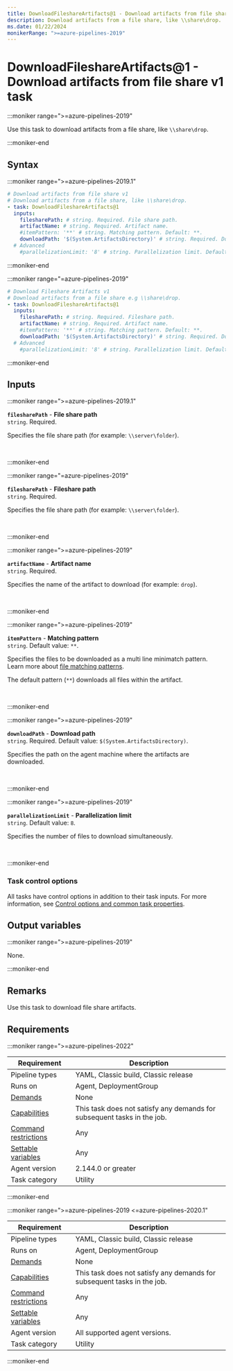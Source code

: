 ```yaml
---
title: DownloadFileshareArtifacts@1 - Download artifacts from file share v1 task
description: Download artifacts from a file share, like \\share\drop.
ms.date: 01/22/2024
monikerRange: ">=azure-pipelines-2019"
---
```


# DownloadFileshareArtifacts@1 - Download artifacts from file share v1 task

<!-- :::description::: -->
:::moniker range=">=azure-pipelines-2019"

<!-- :::editable-content name="description"::: -->
Use this task to download artifacts from a file share, like `\\share\drop`.
<!-- :::editable-content-end::: -->

:::moniker-end
<!-- :::description-end::: -->

<!-- :::syntax::: -->
## Syntax

:::moniker range=">=azure-pipelines-2019.1"

```yaml
# Download artifacts from file share v1
# Download artifacts from a file share, like \\share\drop.
- task: DownloadFileshareArtifacts@1
  inputs:
    filesharePath: # string. Required. File share path. 
    artifactName: # string. Required. Artifact name. 
    #itemPattern: '**' # string. Matching pattern. Default: **.
    downloadPath: '$(System.ArtifactsDirectory)' # string. Required. Download path. Default: $(System.ArtifactsDirectory).
  # Advanced
    #parallelizationLimit: '8' # string. Parallelization limit. Default: 8.
```

:::moniker-end

:::moniker range="=azure-pipelines-2019"

```yaml
# Download Fileshare Artifacts v1
# Download artifacts from a file share e.g \\share\drop.
- task: DownloadFileshareArtifacts@1
  inputs:
    filesharePath: # string. Required. Fileshare path. 
    artifactName: # string. Required. Artifact name. 
    #itemPattern: '**' # string. Matching pattern. Default: **.
    downloadPath: '$(System.ArtifactsDirectory)' # string. Required. Download path. Default: $(System.ArtifactsDirectory).
  # Advanced
    #parallelizationLimit: '8' # string. Parallelization limit. Default: 8.
```

:::moniker-end
<!-- :::syntax-end::: -->

<!-- :::inputs::: -->
## Inputs

<!-- :::item name="filesharePath"::: -->
:::moniker range=">=azure-pipelines-2019.1"

**`filesharePath`** - **File share path**<br>
`string`. Required.<br>
<!-- :::editable-content name="helpMarkDown"::: -->
Specifies the file share path (for example: `\\server\folder`).
<!-- :::editable-content-end::: -->
<br>

:::moniker-end

:::moniker range="=azure-pipelines-2019"

**`filesharePath`** - **Fileshare path**<br>
`string`. Required.<br>
<!-- :::editable-content name="helpMarkDown"::: -->
Specifies the file share path (for example: `\\server\folder`).
<!-- :::editable-content-end::: -->
<br>

:::moniker-end
<!-- :::item-end::: -->
<!-- :::item name="artifactName"::: -->
:::moniker range=">=azure-pipelines-2019"

**`artifactName`** - **Artifact name**<br>
`string`. Required.<br>
<!-- :::editable-content name="helpMarkDown"::: -->
Specifies the name of the artifact to download (for example: `drop`).
<!-- :::editable-content-end::: -->
<br>

:::moniker-end
<!-- :::item-end::: -->
<!-- :::item name="itemPattern"::: -->
:::moniker range=">=azure-pipelines-2019"

**`itemPattern`** - **Matching pattern**<br>
`string`. Default value: `**`.<br>
<!-- :::editable-content name="helpMarkDown"::: -->
Specifies the files to be downloaded as a multi line minimatch pattern. Learn more about [file matching patterns](https://aka.ms/minimatchexamples).

The default pattern (`**`) downloads all files within the artifact.
<!-- :::editable-content-end::: -->
<br>

:::moniker-end
<!-- :::item-end::: -->
<!-- :::item name="downloadPath"::: -->
:::moniker range=">=azure-pipelines-2019"

**`downloadPath`** - **Download path**<br>
`string`. Required. Default value: `$(System.ArtifactsDirectory)`.<br>
<!-- :::editable-content name="helpMarkDown"::: -->
Specifies the path on the agent machine where the artifacts are downloaded.
<!-- :::editable-content-end::: -->
<br>

:::moniker-end
<!-- :::item-end::: -->
<!-- :::item name="parallelizationLimit"::: -->
:::moniker range=">=azure-pipelines-2019"

**`parallelizationLimit`** - **Parallelization limit**<br>
`string`. Default value: `8`.<br>
<!-- :::editable-content name="helpMarkDown"::: -->
Specifies the number of files to download simultaneously.
<!-- :::editable-content-end::: -->
<br>

:::moniker-end
<!-- :::item-end::: -->

### Task control options

All tasks have control options in addition to their task inputs. For more information, see [Control options and common task properties](/azure/devops/pipelines/yaml-schema/steps-task#common-task-properties).
<!-- :::inputs-end::: -->

<!-- :::outputVariables::: -->
## Output variables

:::moniker range=">=azure-pipelines-2019"

None.

:::moniker-end
<!-- :::outputVariables-end::: -->

<!-- :::remarks::: -->
<!-- :::editable-content name="remarks"::: -->
## Remarks

Use this task to download file share artifacts.
<!-- :::editable-content-end::: -->
<!-- :::remarks-end::: -->

<!-- :::examples::: -->
<!-- :::editable-content name="examples"::: -->
<!-- :::editable-content-end::: -->
<!-- :::examples-end::: -->

<!-- :::properties::: -->
## Requirements

:::moniker range=">=azure-pipelines-2022"

| Requirement | Description |
|-------------|-------------|
| Pipeline types | YAML, Classic build, Classic release |
| Runs on | Agent, DeploymentGroup |
| [Demands](/azure/devops/pipelines/process/demands) | None |
| [Capabilities](/azure/devops/pipelines/agents/agents#capabilities) | This task does not satisfy any demands for subsequent tasks in the job. |
| [Command restrictions](/azure/devops/pipelines/security/templates#agent-logging-command-restrictions) | Any |
| [Settable variables](/azure/devops/pipelines/security/templates#agent-logging-command-restrictions) | Any |
| Agent version |  2.144.0 or greater |
| Task category | Utility |

:::moniker-end

:::moniker range=">=azure-pipelines-2019 <=azure-pipelines-2020.1"

| Requirement | Description |
|-------------|-------------|
| Pipeline types | YAML, Classic build, Classic release |
| Runs on | Agent, DeploymentGroup |
| [Demands](/azure/devops/pipelines/process/demands) | None |
| [Capabilities](/azure/devops/pipelines/agents/agents#capabilities) | This task does not satisfy any demands for subsequent tasks in the job. |
| [Command restrictions](/azure/devops/pipelines/security/templates#agent-logging-command-restrictions) | Any |
| [Settable variables](/azure/devops/pipelines/security/templates#agent-logging-command-restrictions) | Any |
| Agent version | All supported agent versions. |
| Task category | Utility |

:::moniker-end
<!-- :::properties-end::: -->

<!-- :::see-also::: -->
<!-- :::editable-content name="seeAlso"::: -->
<!-- :::editable-content-end::: -->
<!-- :::see-also-end::: -->
